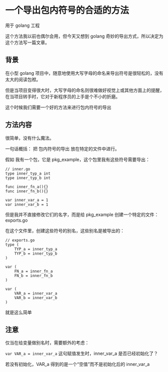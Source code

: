 # 一个导出包内符号的合适的方法
用于 golang 工程

这个方法我以前也偶尔会用，但今天又想到 golang 奇妙的导出方式，所以决定为这个方法写一篇文章。

## 背景

在小型 golang 项目中，随意地使用大写字母的命名来导出符号是很轻松的，没有太大的阅读包袱。

但是当项目变得很大时，大写字母的命名则很难做好视觉上或其他方面上的提醒，在当项目转手时，它对于新程序员的上手是个不小的折磨。

这个时候我们需要一个好的方法来进行包内符号的导出

## 方法内容

很简单，没有什么魔法。

一句话概括： 把 包内符号的导出 放在特定的文件中进行。

假如 我有一个包，它是 pkg_example，这个包里我有这些符号需要导出：

```text
// inner.go
type inner_typ_a int
type inner_typ_b int

func inner_fn_a(){}
func inner_fn_b(){}

var inner_var_a = 1
var inner_var_b = 1
```

但是我并不直接修改它们的名字，而是给 pkg_example 创建一个特定的文件：exports.go

在这个文件里，创建这些符号的别名，这些别名是被导出的：

```text
// exports.go
type (
	TYP_a = inner_typ_a
	TYP_b = inner_typ_b
)

var (
	FN_a = inner_fn_a
	FN_b = inner_fn_b
)

var (
	VAR_a = inner_var_a
	VAR_b = inner_var_b
)

```

就是这么简单

## 注意

仅当在给变量做别名时，需要额外的考虑：

`var VAR_a = inner_var_a` 这句赋值发生时，inner_var_a 是否已经初始化了？

若没有初始化，VAR_a 得到的是一个“空值”而不是初始化后的 inner_var_a